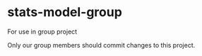 # stats-model-group
For use in group project

Only our group members should commit changes to this project.
